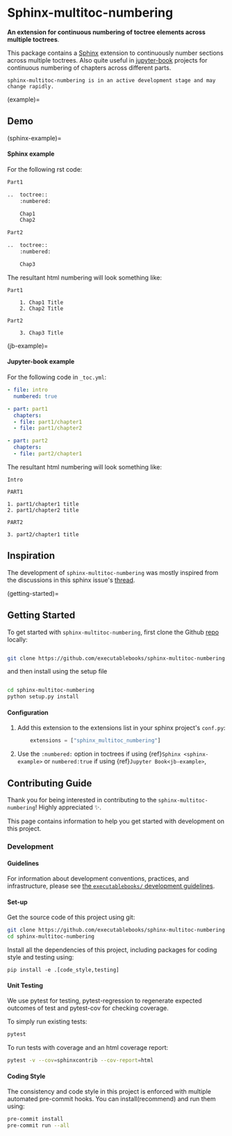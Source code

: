 # Sphinx-multitoc-numbering

**An extension for continuous numbering of toctree elements across multiple toctrees**.

This package contains a [Sphinx](http://www.sphinx-doc.org/en/master/) extension to continuously number sections across multiple toctrees. Also quite useful in [jupyter-book](https://jupyterbook.org/) projects for continuous numbering of chapters across different parts.

```{warning}
sphinx-multitoc-numbering is in an active development stage and may change rapidly.
```

(example)=
## Demo

(sphinx-example)=
#### Sphinx example

For the following rst code:

```python
Part1

..  toctree::
    :numbered:

    Chap1
    Chap2

Part2

..  toctree::
    :numbered:

    Chap3
```
The resultant html numbering will look something like:


```
Part1

    1. Chap1 Title
    2. Chap2 Title

Part2

    3. Chap3 Title
```

(jb-example)=
#### Jupyter-book example

For the following code in `_toc.yml`:

```yaml
- file: intro
  numbered: true

- part: part1
  chapters:
  - file: part1/chapter1
  - file: part1/chapter2

- part: part2
  chapters:
  - file: part2/chapter1
```

The resultant html numbering will look something like:


```
Intro

PART1

1. part1/chapter1 title
2. part1/chapter2 title

PART2

3. part2/chapter1 title
```


## Inspiration

The development of `sphinx-multitoc-numbering` was mostly inspired from the discussions in this sphinx issue's [thread](https://github.com/sphinx-doc/sphinx/issues/3357).

(getting-started)=
## Getting Started

To get started with `sphinx-multitoc-numbering`, first clone the Github [repo](https://github.com/executablebooks/sphinx-multitoc-numbering) locally:

```bash

git clone https://github.com/executablebooks/sphinx-multitoc-numbering
```
and then install using the setup file

```bash

cd sphinx-multitoc-numbering
python setup.py install
```

#### Configuration

1. Add this extension to the extensions list in your sphinx project's `conf.py`:

    ```python
        extensions = ["sphinx_multitoc_numbering"]
    ```

2. Use the `:numbered:` option in toctrees  if using {ref}`Sphinx <sphinx-example>` or `numbered:true` if using {ref}`Jupyter Book<jb-example>`,

## Contributing Guide

Thank you for being interested in contributing to the `sphinx-multitoc-numbering`! Highly appreciated ✨.

This page contains information to help you get started with development on this project.

### Development

#### Guidelines

For information about development conventions, practices, and infrastructure, please see [the `executablebooks/` development guidelines](https://github.com/executablebooks/.github/blob/master/CONTRIBUTING.md).

#### Set-up

Get the source code of this project using git:

```bash
git clone https://github.com/executablebooks/sphinx-multitoc-numbering
cd sphinx-multitoc-numbering
```

Install all the dependencies of this project, including packages for coding style and testing using:

```
pip install -e .[code_style,testing]
```

#### Unit Testing

We use pytest for testing, pytest-regression to regenerate expected outcomes of test and pytest-cov for checking coverage.

To simply run existing tests:

```bash
pytest
```

To run tests with coverage and an html coverage report:

```bash
pytest -v --cov=sphinxcontrib --cov-report=html
```

#### Coding Style

The consistency and code style in this project is enforced with multiple automated pre-commit hooks. You can install(recommend) and run them using:

```bash
pre-commit install
pre-commit run --all
```
